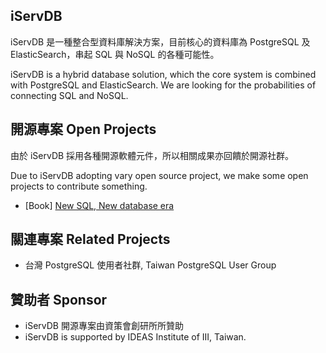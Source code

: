 ## iServDB
iServDB 是一種整合型資料庫解決方案，目前核心的資料庫為 PostgreSQL 及 ElasticSearch，串起 SQL 與 NoSQL 的各種可能性。

iServDB is a hybrid database solution, which the core system is combined with PostgreSQL and ElasticSearch. We are looking for the probabilities of connecting SQL and NoSQL.  

## 開源專案 Open Projects
由於 iServDB 採用各種開源軟體元件，所以相關成果亦回饋於開源社群。

Due to iServDB adopting vary open source project, we make some open projects to contribute something.

* [Book] [New SQL, New database era](https://www.gitbook.com/book/iservdb/new-sql-new-database-era)

## 關連專案 Related Projects
* 台灣 PostgreSQL 使用者社群, Taiwan PostgreSQL User Group

## 贊助者 Sponsor
* iServDB 開源專案由資策會創研所所贊助
* iServDB is supported by IDEAS Institute of III, Taiwan. 

